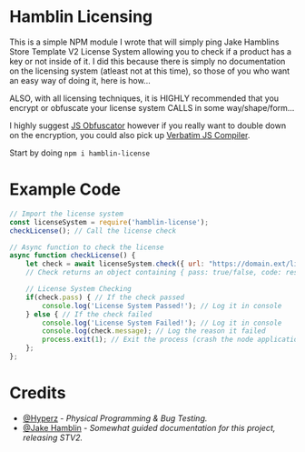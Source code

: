 # Hamblin Licensing
This is a simple NPM module I wrote that will simply ping Jake Hamblins Store Template V2 License System allowing you to check if a product has a key or not inside of it. I did this because there is simply no documentation on the licensing system (atleast not at this time), so those of you who want an easy way of doing it, here is how...

ALSO, with all licensing techniques, it is HIGHLY recommended that you encrypt or obfuscate your license system CALLS in some way/shape/form...

I highly suggest [JS Obfuscator](https://obfuscator.io/) however if you really want to double down on the encryption, you could also pick up [Verbatim JS Compiler](https://store.hyperz.net/store/verbatim).

Start by doing `npm i hamblin-license`

# Example Code
```js
// Import the license system
const licenseSystem = require('hamblin-license');
checkLicense(); // Call the license check

// Async function to check the license
async function checkLicense() {
    let check = await licenseSystem.check({ url: "https://domain.ext/licenses/api/index.php", product: "product-link", key: "YOUR_LICENSE_KEY" }); // Make GET request
    // Check returns an object containing { pass: true/false, code: responseCode, message: codeMessage }

    // License System Checking
    if(check.pass) { // If the check passed
        console.log('License System Passed!'); // Log it in console
    } else { // If the check failed
        console.log('License System Failed!'); // Log it in console
        console.log(check.message); // Log the reason it failed
        process.exit(1); // Exit the process (crash the node application...)
    };
};
```

# Credits
- [@Hyperz](https://hyperz.net/discord) - *Physical Programming & Bug Testing.*
- [@Jake Hamblin](https://jakehamblin.com/products/store-template-v2) - *Somewhat guided documentation for this project, releasing STV2.*
